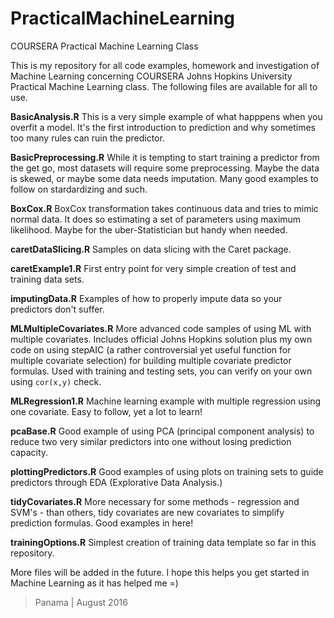 # PracticalMachineLearning
COURSERA Practical Machine Learning Class

This is my repository for all code examples, homework and investigation of Machine Learning concerning COURSERA Johns Hopkins University Practical Machine Learning class. The following files are available for all to use.

__BasicAnalysis.R__
This is a very simple example of what happpens when you overfit a model. It's the first introduction to prediction and why sometimes too many rules can ruin the predictor. 

__BasicPreprocessing.R__
While it is tempting to start training a predictor from the get go, most datasets will require some preprocessing. Maybe the data is skewed, or maybe some data needs imputation. Many good examples to follow on stardardizing and such.

__BoxCox.R__
BoxCox transformation takes continuous data and tries to mimic normal data. It does so estimating a set of parameters using maximum likelihood. Maybe for the uber-Statistician but handy when needed.

__caretDataSlicing.R__
Samples on data slicing with the Caret package.

__caretExample1.R__
First entry point for very simple creation of test and training data sets.

__imputingData.R__
Examples of how to properly impute data so your predictors don't suffer. 

__MLMultipleCovariates.R__
More advanced code samples of using ML with multiple covariates. Includes official Johns Hopkins solution plus my own code on using stepAIC (a rather controversial yet useful function for multiple covariate selection) for building multiple covariate predictor formulas. Used with training and testing sets, you can verify on your own using <code js>cor(x,y)</code> check. 

__MLRegression1.R__
Machine learning example with multiple regression using one covariate. Easy to follow, yet a lot to learn!

__pcaBase.R__
Good example of using PCA (principal component analysis) to reduce two very similar predictors into one without losing prediction capacity. 

__plottingPredictors.R__
Good examples of using plots on training sets to guide predictors through EDA (Explorative Data Analysis.)

__tidyCovariates.R__
More necessary for some methods - regression and SVM's - than others, tidy covariates are new covariates to simplify prediction formulas. Good examples in here!

__trainingOptions.R__
Simplest creation of training data template so far in this repository.

More files will be added in the future. I hope this helps you get started in Machine Learning as it has helped me =)

> Panama | August 2016

